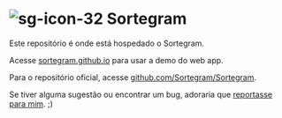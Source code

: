 ![sg-icon-32](https://cloud.githubusercontent.com/assets/8026741/15939603/d239dba4-2e4e-11e6-8ef5-58e03ecf8e36.png) Sortegram
====
Este repositório é onde está hospedado o Sortegram.

Acesse [sortegram.github.io](https://sortegram.github.io) para usar a demo do web app.

Para o repositório oficial, acesse [github.com/Sortegram/Sortegram](http://github.com/Sortegram/Sortegram).

Se tiver alguma sugestão ou encontrar um bug, adoraria que [reportasse para mim](https://github.com/Sortegram/Sortegram/issues). ;)
